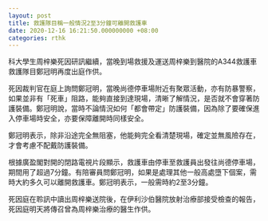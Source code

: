 ```yaml
---
layout: post
title: 救護隊目稱一般情況2至3分鐘可離開救護車
date: 2020-12-16 16:21:50.000000000 +08:00
categories: rthk
---
```


科大學生周梓樂死因研訊繼續，當晚到場救援及運送周梓樂到醫院的A344救護車救護隊目鄭冠明再度出庭作供。 

死因裁判官在庭上詢問鄭冠明，當晚尚德停車場附近有聚眾活動，亦有防暴警察，如果並非有「死車」阻路，能夠直接到達現場，清晰了解情況，是否就不會穿著防護裝備。鄭冠明說，當時不論情況如何「都會帶定」防護裝備，因為除了要確保進入停車場時安全，亦要保障離開時同樣安全。 

鄭冠明表示，除非沿途完全無阻塞，他能夠完全看清楚現場，確定並無風險存在，才會考慮不配戴防護裝備。 

根據廣盈閣對開的閉路電視片段顯示，救護車由停車至救護員出發往尚德停車場，期間用了超過7分鐘。有陪審員問鄭冠明，如果是處理其他一般高處墮下個案，需時大約多久可以離開救護車。鄭冠明表示，一般需時約2至3分鐘。 

死因庭在聆訊中讀出周梓樂送院後，在伊利沙伯醫院放射治療部接受檢查的報告，死因庭明天將傳召曾為周梓樂治療的醫生作供。
